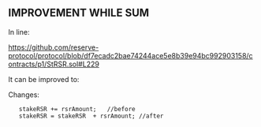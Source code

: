 ## IMPROVEMENT WHILE SUM

In line:

https://github.com/reserve-protocol/protocol/blob/df7ecadc2bae74244ace5e8b39e94bc992903158/contracts/p1/StRSR.sol#L229

It can be improved to:

Changes: 

       stakeRSR += rsrAmount;   //before
       stakeRSR = stakeRSR  + rsrAmount; //after

